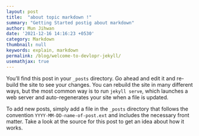 ```yaml
---
layout: post
title:  "about topic markdown !"
summary: "Getting Started postig about markdown"
author: Mun Jihwan
date: '2021-12-16 14:16:23 +0530'
category: Markdown
thumbnail: null
keywords: explain, markdown
permalink: /blog/welcome-to-devlopr-jekyll/
usemathjax: true
---
```



You’ll find this post in your `_posts` directory. Go ahead and edit it and re-build the site to see your changes. You can rebuild the site in many different ways, but the most common way is to run `jekyll serve`, which launches a web server and auto-regenerates your site when a file is updated.

To add new posts, simply add a file in the `_posts` directory that follows the convention `YYYY-MM-DD-name-of-post.ext` and includes the necessary front matter. Take a look at the source for this post to get an idea about how it works.

